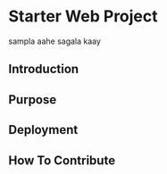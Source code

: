 # Starter Web Project

sampla aahe sagala kaay

## Introduction

## Purpose

## Deployment

## How To Contribute